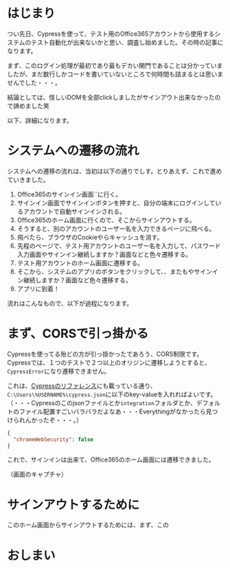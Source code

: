 # はじまり

つい先日、Cypressを使って、テスト用のOffice365アカウントから使用するシステムのテスト自動化が出来ないかと思い、調査し始めました。その時の記事になります。

まず、このログイン処理が最初であり最もデカい関門であることは分かっていましたが、まだ数行しかコードを書いていないところで何時間も詰まるとは思いませんでした・・・。

結論としては、怪しいDOMを全部clickしましたがサインアウト出来なかったので諦めました笑

以下、詳細になります。

# システムへの遷移の流れ

システムへの遷移の流れは、当初は以下の通りでしす。とりあえず、これで進めていきました。

1. Office365のサインイン画面``に行く。
1. サインイン画面でサインインボタンを押すと、自分の端末にログインしているアカウントで自動サインインされる。
1. Office365のホーム画面に行くので、そこからサインアウトする。
1. そうすると、別のアカウントのユーザー名を入力できるページに飛べる。
1. 飛べたら、ブラウザのCookieやらキャッシュを消す。
1. 先程のページで、テスト用アカウントのユーザー名を入力して、パスワード入力画面やサインイン継続しますか？画面などと色々遷移する。
1. テスト用アカウントのホーム画面に遷移する。
1. そこから、システムのアプリのボタンをクリックして、、またもやサインイン継続しますか？画面など色々遷移する。
1. アプリに到着！

流れはこんなもので、以下が過程になります。

# まず、CORSで引っ掛かる

Cypressを使ってる殆どの方が引っ掛かったであろう、CORS制限です。
Cypressでは、１つのテストで２つ以上のオリジンに遷移しようとすると、`CypressError`になり遷移できません。

これは、[Cypressのリファレンス](https://docs.cypress.io/guides/guides/web-security)にも載っている通り、`C:\Users\%USERNAME%\cypress.json`に以下のkey-valueを入れればよいです。（・・・Cypressのこのjsonファイルとか`integration`フォルダとか、デフォルトのファイル配置すごいバラバラだよなあ・・・Everythingがなかったら見つけられんかったぞ・・・。）

```json:cypress.json
{
  "chromeWebSecurity": false
}
```

これで、サインインは出来て、Office365のホーム画面には遷移できました。

（画面のキャプチャ）

# サインアウトするために

このホーム画面からサインアウトするためには、まず、この

# 

# おしまい

